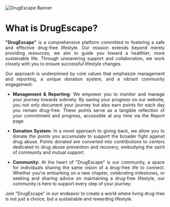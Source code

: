 ![DrugEscape Banner](https://github.com/DrugEscape/DrugEscape-Backend/assets/112475136/d8c7b09c-5898-4a17-81e0-f8beb3f43f52.png)

# What is DrugEscape?

<div align="justify">
<b>"DrugEscape"</b> is a comprehensive platform committed to fostering a safe and effective drug-free lifestyle. Our mission extends beyond merely providing resources; we aim to guide you toward a healthier, more sustainable life. Through unwavering support and collaboration, we work closely with you to ensure successful lifestyle changes. 

Our approach is underpinned by core values that emphasize management and reporting, a unique donation system, and a vibrant community engagement:

- <b>Management & Reporting:</b> We empower you to monitor and manage your journey towards sobriety. By saving your progress on our website, you not only document your journey but also earn points for each day you remain drug-free. These points serve as a tangible reflection of your commitment and progress, accessible at any time via the Report page.

- <b>Donation System:</b> In a novel approach to giving back, we allow you to donate the points you accumulate to support the broader fight against drug abuse. Points donated are converted into contributions to centers dedicated to drug abuse prevention and recovery, embodying the spirit of community and mutual support.

- <b>Community:</b> At the heart of "DrugEscape" is our community, a space for individuals sharing the same vision of a drug-free life to connect. Whether you're embarking on a new chapter, celebrating milestones, or seeking and sharing advice on maintaining a drug-free lifestyle, our community is here to support every step of your journey.

Join "DrugEscape" in our endeavor to create a world where living drug-free is not just a choice, but a sustainable and rewarding lifestyle.
</div>

